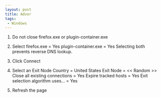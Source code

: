 ```yaml
---
layout: post
title: Advor
tags:
 - Windows
---
```


1. Do not close firefox.exe or plugin-container.exe

2. Select
	firefox.exe = Yes
	plugin-container.exe = Yes
	Selecting both prevents reverse DNS lookup.

3. Click Connect

4. Select an Exit Node
   Country = United States
   Exit Node = << Random >>
   Close all existing connections = Yes
   Expire tracked hosts = Yes
   Exit selection algorithm uses... = Yes

5. Refresh the page